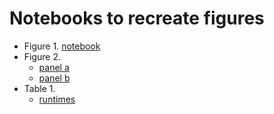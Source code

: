 # Notebooks to recreate figures

- Figure 1. [notebook](notebooks/images_miccai_augmentations.ipynb)
- Figure 2. 
    - [panel a](notebooks/images_miccai_examples_prediction.ipynb)
    - [panel b](notebooks/images_miccai_clusters_number.ipynb)
- Table 1. 
    - [runtimes](notebooks/get_runtime.ipynb)
